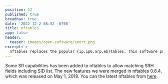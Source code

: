 ```yaml
---
position: 12
published: true
breadnav: true
date: '2022-12-2 08:52 -0700'
title: nftables
app: false
header:
  teaser: images/open-software/snort.png
excerpt: >-
  nftables replaces the popular {ip,ip6,arp,eb}tables. This software provides a new in-kernel packet classification framework. We have added SR capabilities to it.
---
```


Some SR capabilities has been added to nftables to allow matching SRH fields including SID list. 
The new features we were merged in nftables 0.8.4, which was released on May 1, 2018. You can the latest nftables from [here](https://netfilter.org/projects/nftables/downloads.html).

